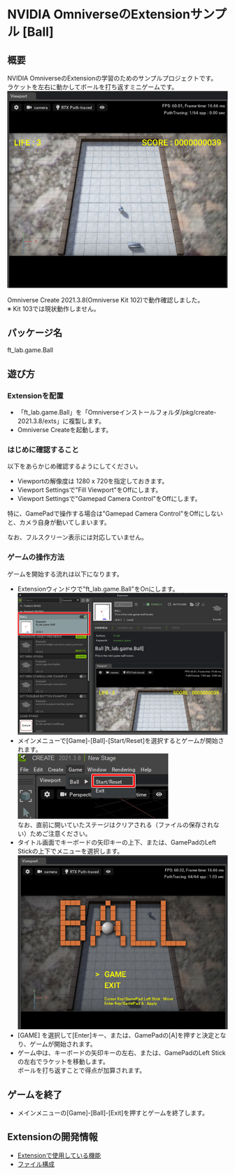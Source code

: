 # NVIDIA OmniverseのExtensionサンプル [Ball]

## 概要

NVIDIA OmniverseのExtensionの学習のためのサンプルプロジェクトです。     
ラケットを左右に動かしてボールを打ち返すミニゲームです。     
![ball_game.jpg](./doc/images/ball_game.jpg)    

Omniverse Create 2021.3.8(Omniverse Kit 102)で動作確認しました。    
※ Kit 103では現状動作しません。     

## パッケージ名

ft_lab.game.Ball

## 遊び方

### Extensionを配置

* 「ft_lab.game.Ball」を「Omniverseインストールフォルダ/pkg/create-2021.3.8/exts」に複製します。       
* Omniverse Createを起動します。      

### はじめに確認すること

以下をあらかじめ確認するようにしてください。     

* Viewportの解像度は 1280 x 720を指定しておきます。     
* Viewport Settingsで"Fill Viewport"をOffにします。
* Viewport Settingsで"Gamepad Camera Control"をOffにします。

特に、GamePadで操作する場合は"Gamepad Camera Control"をOffにしないと、カメラ自身が動いてしまいます。     

なお、フルスクリーン表示には対応していません。     

### ゲームの操作方法

ゲームを開始する流れは以下になります。      

* Extensionウィンドウで"ft_lab.game.Ball"をOnにします。    
![ball_run_01.jpg](./doc/images/ball_run_01.jpg)    
* メインメニューで[Game]-[Ball]-[Start/Reset]を選択するとゲームが開始されます。      
![ball_run_02.jpg](./doc/images/ball_run_02.jpg)    
なお、直前に開いていたステージはクリアされる（ファイルの保存されない）ためご注意ください。     
* タイトル画面でキーボードの矢印キーの上下、または、GamePadのLeft Stickの上下でメニューを選択します。    
![ball_title.jpg](./doc/images/ball_title.jpg)    
* [GAME] を選択して[Enter]キー、または、GamePadの[A]を押すと決定となり、ゲームが開始されます。
* ゲーム中は、キーボードの矢印キーの左右、または、GamePadのLeft Stickの左右でラケットを移動します。      
ボールを打ち返すことで得点が加算されます。     

## ゲームを終了

* メインメニューの[Game]-[Ball]-[Exit]を押すとゲームを終了します。    

## Extensionの開発情報

* [Extensionで使用している機能](./doc/extension_02.md)
* [ファイル構成](./doc/extension_01.md)

